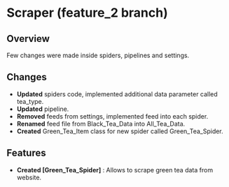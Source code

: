 # Scraper (feature_2 branch)

## Overview

Few changes were made inside spiders, pipelines and settings.

## Changes

- **Updated** spiders code, implemented additional data parameter called tea_type.
- **Updated** pipeline.
- **Removed** feeds from settings, implemented feed into each spider.
- **Renamed** feed file from Black_Tea_Data into All_Tea_Data.
- **Created** Green_Tea_Item class for new spider called Green_Tea_Spider.

## Features

- **Created [Green_Tea_Spider]** : Allows to scrape green tea data from website.
